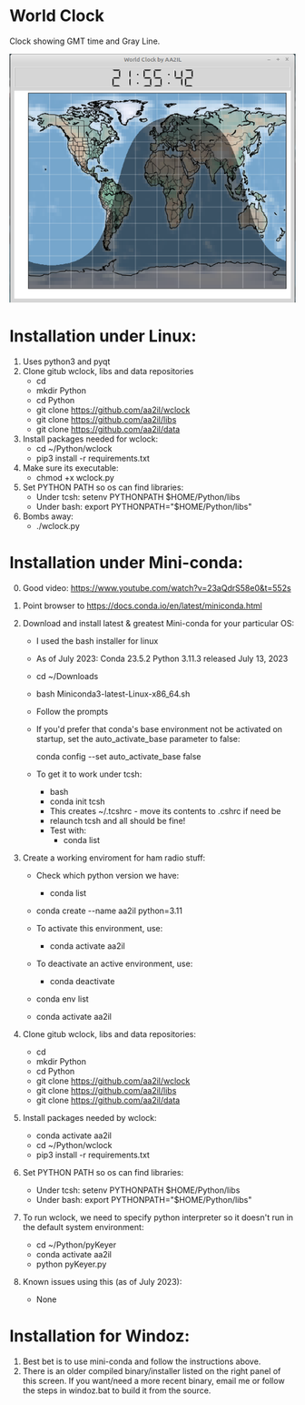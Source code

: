 # World Clock

Clock showing GMT time and Gray Line.

![World Clock Screen Shot]( Docs/wclock.png)

# Installation under Linux:

1) Uses python3 and pyqt
2) Clone gitub wclock, libs and data repositories
    - cd
    - mkdir Python
    - cd Python
    - git clone https://github.com/aa2il/wclock
    - git clone https://github.com/aa2il/libs
    - git clone https://github.com/aa2il/data
3) Install packages needed for wclock:
   - cd ~/Python/wclock
   - pip3 install -r requirements.txt
4) Make sure its executable:
   - chmod +x wclock.py 
5) Set PYTHON PATH so os can find libraries:
   - Under tcsh:      setenv PYTHONPATH $HOME/Python/libs
   - Under bash:      export PYTHONPATH="$HOME/Python/libs"
6) Bombs away:
   - ./wclock.py

# Installation under Mini-conda:

0) Good video:  https://www.youtube.com/watch?v=23aQdrS58e0&t=552s

1) Point browser to https://docs.conda.io/en/latest/miniconda.html
2) Download and install latest & greatest Mini-conda for your particular OS:
   - I used the bash installer for linux
   - As of July 2023: Conda 23.5.2 Python 3.11.3 released July 13, 2023
   - cd ~/Downloads
   - bash Miniconda3-latest-Linux-x86_64.sh
   - Follow the prompts

   - If you'd prefer that conda's base environment not be activated on startup, 
      set the auto_activate_base parameter to false: 

      conda config --set auto_activate_base false

   - To get it to work under tcsh:
       - bash
       - conda init tcsh
       - This creates ~/.tcshrc - move its contents to .cshrc if need be
       - relaunch tcsh and all should be fine!
       - Test with:
           - conda list

3) Create a working enviroment for ham radio stuff:
   - Check which python version we have:
       - conda list   
   - conda create --name aa2il python=3.11

   - To activate this environment, use:
       - conda activate aa2il
   - To deactivate an active environment, use:
       - conda deactivate

   - conda env list
   - conda activate aa2il

4) Clone gitub wclock, libs and data repositories:
    - cd
    - mkdir Python
    - cd Python
    - git clone https://github.com/aa2il/wclock
    - git clone https://github.com/aa2il/libs
    - git clone https://github.com/aa2il/data

5) Install packages needed by wclock:
   - conda activate aa2il
   - cd ~/Python/wclock
   - pip3 install -r requirements.txt

6) Set PYTHON PATH so os can find libraries:
   - Under tcsh:      setenv PYTHONPATH $HOME/Python/libs
   - Under bash:      export PYTHONPATH="$HOME/Python/libs"

7) To run wclock, we need to specify python interpreter so it doesn't run in
   the default system environment:
   - cd ~/Python/pyKeyer
   - conda activate aa2il
   - python pyKeyer.py

8) Known issues using this (as of July 2023):
   - None

# Installation for Windoz:

1) Best bet is to use mini-conda and follow the instructions above.
2) There is an older compiled binary/installer listed on the right panel
   of this screen.  If you want/need a more recent binary, email me
   or follow the steps in windoz.bat to build it from the source.
